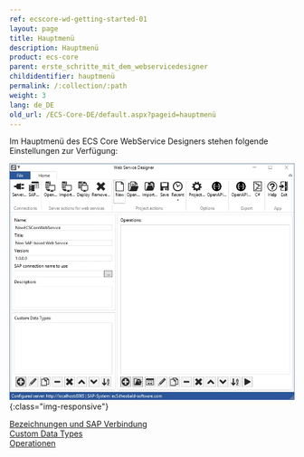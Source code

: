 ```yaml
---
ref: ecscore-wd-getting-started-01
layout: page
title: Hauptmenü
description: Hauptmenü
product: ecs-core
parent: erste_schritte_mit_dem_webservicedesigner
childidentifier: hauptmenü
permalink: /:collection/:path
weight: 3
lang: de_DE
old_url: /ECS-Core-DE/default.aspx?pageid=hauptmenü
---
```


Im Hauptmenü des ECS Core WebService Designers stehen folgende Einstellungen zur Verfügung:

![WSD-15](/img/content/ecscore-wsd_15.jpg){:class="img-responsive"}

[Bezeichnungen und SAP Verbindung](/bezeichnungenundsapverbindung) <br>
[Custom Data Types](/customdatatypes) <br>
[Operationen](/operations) <br>  

       

  